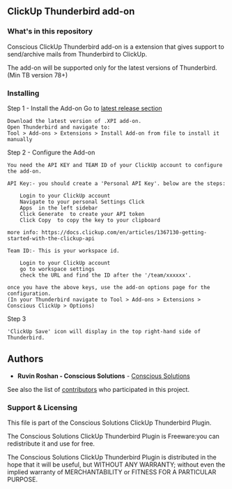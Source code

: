 ## ClickUp Thunderbird add-on

### What's in this repository 

Conscious ClickUp Thunderbird add-on is a extension that gives support to send/archive mails from Thunderbird to ClickUp.

The add-on will be supported only for the latest versions of Thunderbird. (Min TB version 78+)

### Installing

Step 1 - Install the Add-on
Go to [latest release section](https://github.com/Ruvin/Conscious-ClickUp-Thunderbird-Plugin/releases/latest) 
```
Download the latest version of .XPI add-on.
Open Thunderbird and navigate to:
Tool > Add-ons > Extensions > Install Add-on from file to install it manually
```

Step 2 - Configure the Add-on

```
You need the API KEY and TEAM ID of your ClickUp account to configure the add-on.

API Key:- you should create a 'Personal API Key'. below are the steps:

    Login to your ClickUp account
    Navigate to your personal Settings Click
    Apps  in the left sidebar
    Click Generate  to create your API token
    Click Copy  to copy the key to your clipboard 

more info: https://docs.clickup.com/en/articles/1367130-getting-started-with-the-clickup-api

Team ID:- This is your workspace id.

    Login to your ClickUp account
    go to workspace settings
    check the URL and find the ID after the '/team/xxxxxx'.

once you have the above keys, use the add-on options page for the configuration.
(In your Thunderbird navigate to Tool > Add-ons > Extensions > Conscious ClickUp > Options) 
```

Step 3

```
'ClickUp Save' icon will display in the top right-hand side of Thunderbird.
```

## Authors

* **Ruvin Roshan - Conscious Solutions** - [Conscious Solutions](https://www.conscious.co.uk/)

See also the list of [contributors](https://github.com/Ruvin/Conscious-ClickUp-Thunderbird-Plugin/graphs/contributors) who participated in this project.

### Support & Licensing 

This file is part of the Conscious Solutions ClickUp Thunderbird Plugin.

The Conscious Solutions ClickUp Thunderbird Plugin is Freeware:you can redistribute it and use for free.

The Conscious Solutions ClickUp Thunderbird Plugin is distributed in the hope that it will be useful, but WITHOUT ANY WARRANTY; without even the implied warranty of MERCHANTABILITY or FITNESS FOR A PARTICULAR PURPOSE.